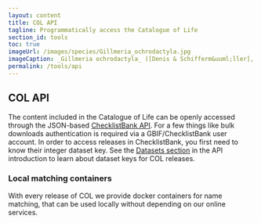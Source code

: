 ```yaml
---
layout: content
title: COL API
tagline: Programmatically access the Catalogue of Life
section_id: tools
toc: true
imageUrl: /images/species/Gillmeria_ochrodactyla.jpg    
imageCaption: _Gillmeria ochrodactyla_ ([Denis & Schifferm&uuml;ller], 1775) - [Photo CC By Donald Hobern](https://www.flickr.com/photos/dhobern/14304880198)
permalink: /tools/api
---
```


## COL API
The content included in the Catalogue of Life can be openly accessed through the JSON-based [ChecklistBank API](https://www.checklistbank.org/about/API). 
For a few things like bulk downloads authentication is required via a GBIF/ChecklistBank user account. 
In order to access releases in ChecklistBank, you first need to know their integer dataset key. 
See the [Datasets section](https://www.checklistbank.org/about/API#datasets) in the API introduction to learn about dataset keys for COL releases.

### Local matching containers
With every release of COL we provide docker containers for name matching, that can be used locally without depending on our online services.
